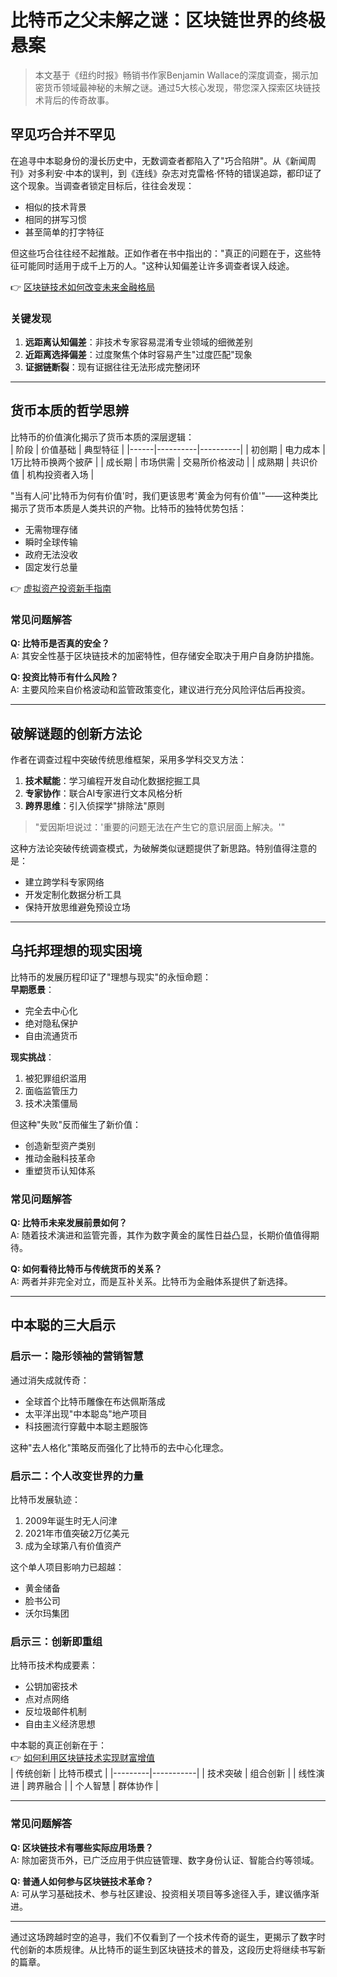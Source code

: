 # 比特币之父未解之谜：区块链世界的终极悬案

> 本文基于《纽约时报》畅销书作家Benjamin Wallace的深度调查，揭示加密货币领域最神秘的未解之谜。通过5大核心发现，带您深入探索区块链技术背后的传奇故事。

## 罕见巧合并不罕见

在追寻中本聪身份的漫长历史中，无数调查者都陷入了"巧合陷阱"。从《新闻周刊》对多利安·中本的误判，到《连线》杂志对克雷格·怀特的错误追踪，都印证了这个现象。当调查者锁定目标后，往往会发现：  
- 相似的技术背景  
- 相同的拼写习惯  
- 甚至简单的打字特征  

但这些巧合往往经不起推敲。正如作者在书中指出的："真正的问题在于，这些特征可能同时适用于成千上万的人。"这种认知偏差让许多调查者误入歧途。

👉 [区块链技术如何改变未来金融格局](https://bit.ly/okx_welcome)

### 关键发现
1. **远距离认知偏差**：非技术专家容易混淆专业领域的细微差别  
2. **近距离选择偏差**：过度聚焦个体时容易产生"过度匹配"现象  
3. **证据链断裂**：现有证据往往无法形成完整闭环  

---

## 货币本质的哲学思辨

比特币的价值演化揭示了货币本质的深层逻辑：  
| 阶段 | 价值基础 | 典型特征 |
|------|----------|----------|
| 初创期 | 电力成本 | 1万比特币换两个披萨 |
| 成长期 | 市场供需 | 交易所价格波动 |
| 成熟期 | 共识价值 | 机构投资者入场 |

"当有人问'比特币为何有价值'时，我们更该思考'黄金为何有价值'"——这种类比揭示了货币本质是人类共识的产物。比特币的独特优势包括：  
- 无需物理存储  
- 瞬时全球传输  
- 政府无法没收  
- 固定发行总量  

👉 [虚拟资产投资新手指南](https://bit.ly/okx_welcome)

### 常见问题解答
**Q: 比特币是否真的安全？**  
A: 其安全性基于区块链技术的加密特性，但存储安全取决于用户自身防护措施。

**Q: 投资比特币有什么风险？**  
A: 主要风险来自价格波动和监管政策变化，建议进行充分风险评估后再投资。

---

## 破解谜题的创新方法论

作者在调查过程中突破传统思维框架，采用多学科交叉方法：  
1. **技术赋能**：学习编程开发自动化数据挖掘工具  
2. **专家协作**：联合AI专家进行文本风格分析  
3. **跨界思维**：引入侦探学"排除法"原则  

> "爱因斯坦说过：'重要的问题无法在产生它的意识层面上解决。'"  

这种方法论突破传统调查模式，为破解类似谜题提供了新思路。特别值得注意的是：  
- 建立跨学科专家网络  
- 开发定制化数据分析工具  
- 保持开放思维避免预设立场  

---

## 乌托邦理想的现实困境

比特币的发展历程印证了"理想与现实"的永恒命题：  
**早期愿景**：  
- 完全去中心化  
- 绝对隐私保护  
- 自由流通货币  

**现实挑战**：  
1. 被犯罪组织滥用  
2. 面临监管压力  
3. 技术决策僵局  

但这种"失败"反而催生了新价值：  
- 创造新型资产类别  
- 推动金融科技革命  
- 重塑货币认知体系  

### 常见问题解答
**Q: 比特币未来发展前景如何？**  
A: 随着技术演进和监管完善，其作为数字黄金的属性日益凸显，长期价值值得期待。

**Q: 如何看待比特币与传统货币的关系？**  
A: 两者并非完全对立，而是互补关系。比特币为金融体系提供了新选择。

---

## 中本聪的三大启示

### 启示一：隐形领袖的营销智慧
通过消失成就传奇：  
- 全球首个比特币雕像在布达佩斯落成  
- 太平洋出现"中本聪岛"地产项目  
- 科技圈流行穿戴中本聪主题服饰  

这种"去人格化"策略反而强化了比特币的去中心化理念。

### 启示二：个人改变世界的力量
比特币发展轨迹：  
1. 2009年诞生时无人问津  
2. 2021年市值突破2万亿美元  
3. 成为全球第八有价值资产  

这个单人项目影响力已超越：  
- 黄金储备  
- 脸书公司  
- 沃尔玛集团  

### 启示三：创新即重组
比特币技术构成要素：  
- 公钥加密技术  
- 点对点网络  
- 反垃圾邮件机制  
- 自由主义经济思想  

中本聪的真正创新在于：  
👉 [如何利用区块链技术实现财富增值](https://bit.ly/okx_welcome)  
| 传统创新 | 比特币模式 |
|---------|-----------|
| 技术突破 | 组合创新 |
| 线性演进 | 跨界融合 |
| 个人智慧 | 群体协作 |

---

### 常见问题解答
**Q: 区块链技术有哪些实际应用场景？**  
A: 除加密货币外，已广泛应用于供应链管理、数字身份认证、智能合约等领域。

**Q: 普通人如何参与区块链技术革命？**  
A: 可从学习基础技术、参与社区建设、投资相关项目等多途径入手，建议循序渐进。

---

通过这场跨越时空的追寻，我们不仅看到了一个技术传奇的诞生，更揭示了数字时代创新的本质规律。从比特币的诞生到区块链技术的普及，这段历史将继续书写新的篇章。